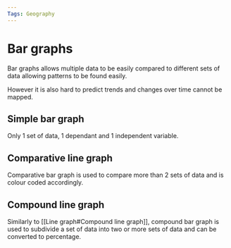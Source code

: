 ```yaml
---
Tags: Geography
---
```

# Bar graphs
Bar graphs allows multiple data to be easily compared to different sets of data
 allowing patterns to be found easily.
 
 However it is also hard to predict trends and changes over time cannot be mapped.

## Simple bar graph
Only 1 set of data, 1 dependant and 1 independent variable.
## Comparative line graph
Comparative bar graph is used to compare more than 2 sets of data and is colour coded accordingly.
## Compound line graph
Similarly to [[Line graph#Compound line graph]], compound bar graph is used to subdivide a set of data into two or more sets of data and can be converted to percentage.